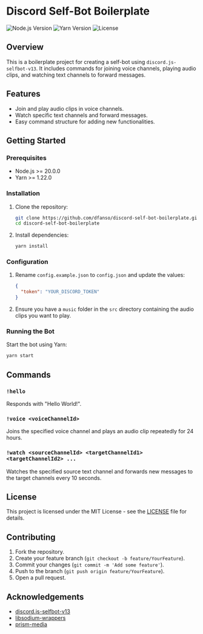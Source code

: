 # Discord Self-Bot Boilerplate

![Node.js Version](https://img.shields.io/badge/node-%3E%3D20.0.0-brightgreen)
![Yarn Version](https://img.shields.io/badge/yarn-%3E%3D1.22.0-brightgreen)
![License](https://img.shields.io/badge/license-MIT-blue)

## Overview

This is a boilerplate project for creating a self-bot using `discord.js-selfbot-v13`. It includes commands for joining voice channels, playing audio clips, and watching text channels to forward messages.

## Features

- Join and play audio clips in voice channels.
- Watch specific text channels and forward messages.
- Easy command structure for adding new functionalities.

## Getting Started

### Prerequisites

- Node.js >= 20.0.0
- Yarn >= 1.22.0

### Installation

1. Clone the repository:
   ```sh
   git clone https://github.com/dfanso/discord-self-bot-boilerplate.git
   cd discord-self-bot-boilerplate
   ```

2. Install dependencies:
   ```sh
   yarn install
   ```

### Configuration

1. Rename `config.example.json` to `config.json` and update the values:
   ```json
   {
     "token": "YOUR_DISCORD_TOKEN"
   }
   ```

2. Ensure you have a `music` folder in the `src` directory containing the audio clips you want to play.

### Running the Bot

Start the bot using Yarn:
```sh
yarn start
```

## Commands

### `!hello`

Responds with "Hello World!".

### `!voice <voiceChannelId>`

Joins the specified voice channel and plays an audio clip repeatedly for 24 hours.

### `!watch <sourceChannelId> <targetChannelId1> <targetChannelId2> ...`

Watches the specified source text channel and forwards new messages to the target channels every 10 seconds.


## License

This project is licensed under the MIT License - see the [LICENSE](LICENSE) file for details.

## Contributing

1. Fork the repository.
2. Create your feature branch (`git checkout -b feature/YourFeature`).
3. Commit your changes (`git commit -m 'Add some feature'`).
4. Push to the branch (`git push origin feature/YourFeature`).
5. Open a pull request.

## Acknowledgements

- [discord.js-selfbot-v13](https://github.com/aiko-chan-ai/discord.js-selfbot-v13)
- [libsodium-wrappers](https://github.com/jedisct1/libsodium.js)
- [prism-media](https://github.com/amishshah/prism-media)
